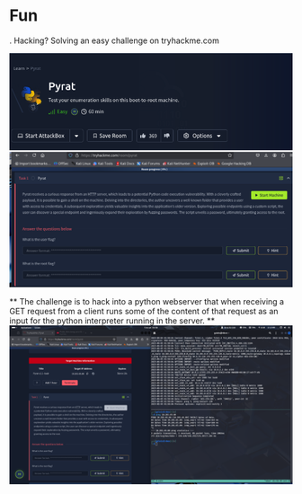 # Fun
. Hacking? Solving an easy challenge on tryhackme.com

![test](images/1.png)
![test](images/2.png)

** The challenge is to hack into a python webserver that when receiving a GET request from a client runs some of the content of that request as an input for the python interpreter running in the server. **
![test](images/3.png)


